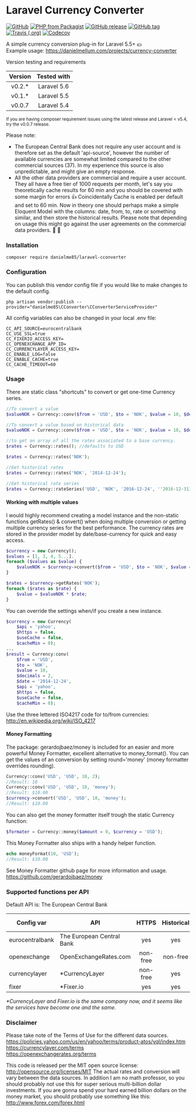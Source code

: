 # Laravel Currency Converter

[![GitHub](https://img.shields.io/github/license/mashape/apistatus.svg?style=flat-square)](https://github.com/danielme85/laravel-cconverter)
[![PHP from Packagist](https://img.shields.io/packagist/php-v/danielme85/laravel-cconverter.svg?style=flat-square)](https://packagist.org/packages/danielme85/laravel-cconverter)
[![GitHub release](https://img.shields.io/github/release/danielme85/laravel-cconverter.svg?style=flat-square)](https://packagist.org/packages/danielme85/laravel-cconverter)
[![GitHub tag](https://img.shields.io/github/tag/danielme85/laravel-cconverter.svg?style=flat-square)](https://github.com/danielme85/laravel-cconverter)
[![Travis (.org)](https://img.shields.io/travis/danielme85/laravel-cconverter.svg?style=flat-square)](https://travis-ci.org/danielme85/laravel-cconverter)
[![Codecov](https://img.shields.io/codecov/c/github/danielme85/laravel-cconverter.svg?style=flat-square)](https://codecov.io/gh/danielme85/laravel-cconverter)

A simple currency conversion plug-in for Laravel 5.5+ 💵<br>
Example usage: <a href="https://danielmellum.com/projects/currency-converter" target="_blank">https://danielmellum.com/projects/currency-converter</a>

Version testing and requirements

| Version        | Tested with   |
| :----------:   |:-------------:| 
| v0.2.*         | Laravel 5.6   | 
| v0.1.*         | Laravel 5.5   | 
| v0.0.7         | Laravel 5.4   | 

<small>If you are having composer requirement issues using the latest release and Laravel < v5.4, try the v0.0.7 release.</small>

Please note:
* The European Central Bank does not require any user account and is therefore set as the default 'api-source', 
however the number of available currencies are somewhat limited compared to the other commercial sources (37). 
In my experience this source is also unpredictable, and might give an empty response. 
* All the other data providers are commercial and require a user account. They all have a free tier of 1000 requests per month,
 let's say you theoretically cache results for 60 min and you should be covered with some margin for errors 👍 
 Coincidentally Cache is enabled per default and set to 60 min. Now in theory one should perhaps make a simple Eloquent Model with 
the columns: date, from, to, rate or something similar, and then store the historical results. Please note that depending on usage this 
might go against the user agreements on the commercial data providers. 🤫 🙈

### Installation
```
composer require danielme85/laravel-cconverter
```

### Configuration 
You can publish this vendor config file if you would like to make changes to the default config.
```
php artisan vendor:publish --provider="danielme85\CConverter\CConverterServiceProvider"
```

All config variables can also be changed in your local .env file:
```
CC_API_SOURCE=eurocentralbank
CC_USE_SSL=true
CC_FIXERIO_ACCESS_KEY=
CC_OPENEXCHANGE_APP_ID=
CC_CURRENCYLAYER_ACCESS_KEY=
CC_ENABLE_LOG=false
CC_ENABLE_CACHE=true
CC_CACHE_TIMEOUT=60
```
 
### Usage
There are static class "shortcuts" to convert or get one-time Currency series. 
```php
//To convert a value
$valueNOK = Currency::conv($from = 'USD', $to = 'NOK', $value = 10, $decimals = 2);

//To convert a value based on historical data
$valueNOK = Currency::conv($from = 'USD', $to = 'NOK', $value = 10, $decimals = 2, $date = '2014-12-24');

//to get an array of all the rates associated to a base currency.
$rates = Currency::rates(); //defaults to USD

$rates = Currency::rates('NOK');

//Get historical rates
$rates = Currency::rates('NOK', '2014-12-24');

//Get historical rate series
$rates = Currency::rateSeries('USD', 'NOK', '2016-12-24', ''2016-12-31);
```

#### Working with multiple values
I would highly recommend creating a model instance and the non-static functions getRates() & convert() when doing 
multiple conversion or getting multiple currency series for the best performance. The currency rates are stored 
in the provider model by date/base-currency for quick and easy access. 

```php
$currency = new Currency();
$values = [1, 3, 4, 5...].
foreach ($values as $value) {
    $valueNOK = $currency->convert($from = 'USD', $to = 'NOK', $value = 10, $decimals = 2);
}

$rates = $currency->getRates('NOK');
foreach ($rates as $rate) {
    $value = $valueNOK * $rate;
}
```

You can override the settings when/if you create a new instance.
```php
$currency = new Currency(
    $api = 'yahoo', 
    $https = false, 
    $useCache = false, 
    $cacheMin = 0);
...
$result = Currency:conv(
    $from = 'USD', 
    $to = 'NOK', 
    $value = 10, 
    $decimals = 2, 
    $date = '2014-12-24', 
    $api = 'yahoo', 
    $https = false, 
    $useCache = false, 
    $cacheMin = 0);
```

Use the three lettered ISO4217 code for to/from currencies: http://en.wikipedia.org/wiki/ISO_4217

#### Money Formatting
The package: gerardojbaez/money is included for an easier and more powerful Money Formatter, excellent alternative to money_format().
You can get the values of an conversion by setting round='money' (money formatter overrides rounding).
```php
Currency::conv('USD', 'USD', 10, 2);
//Result: 10
Currency::conv('USD', 'USD', 10, 'money');
//Result: $10.00
$currency->convert('USD', 'USD', 10, 'money');
//Result: $10.00
```
You can also get the money formatter itself trough the static Currency function:
```php
$formater = Currency::money($amount = 0, $currency = 'USD');
```
This Money Formatter also ships with a handy helper function.
```php
echo moneyFormat(10, 'USD');
//Result: $10.00

```
See Money Formatter github page for more information and usage.
https://github.com/gerardojbaez/money

### Supported functions per API
Default API is: The European Central Bank

| Config var        | API                           | HTTPS         | Historical    |  Sign-up required |   URL                         |
| ----------------- | --------------------------    |:------------: | :---------:   |  :--------------: |   -----------------------     |
|eurocentralbank    | The European Central Bank     | yes           | yes           |   no              |   https://sdw-wsrest.ecb.europa.eu/help/  |
|openexchange       | OpenExchangeRates.com         | non-free      | non-free      |   yes             |   https://openexchangerates.org   |
|currencylayer      | *CurrencyLayer                 | non-free      | yes           |   yes             |   https://currencylayer.com      |
|fixer              | *Fixer.io                      | yes           | yes           |   yes             |   https://fixer.io               |

<i>*CurrencyLayer and Fixer.io is the same company now, and it seems like the services have become one and the same.</i>

### Disclaimer
Please take note of the Terms of Use for the different data sources.
<br>
https://policies.yahoo.com/us/en/yahoo/terms/product-atos/yql/index.htm
<br>
https://currencylayer.com/terms
<br>
https://openexchangerates.org/terms

This code is released per the MIT open source license: http://opensource.org/licenses/MIT
The actual rates and conversion will vary between the data sources. 
In addition I am no math professor, so you should probably not use this for super serious multi-billion dollar investments. 
If you are gonna spend your hard earned billion dollars on the money market, you should probably use something like this: http://www.forex.com/forex.html 
